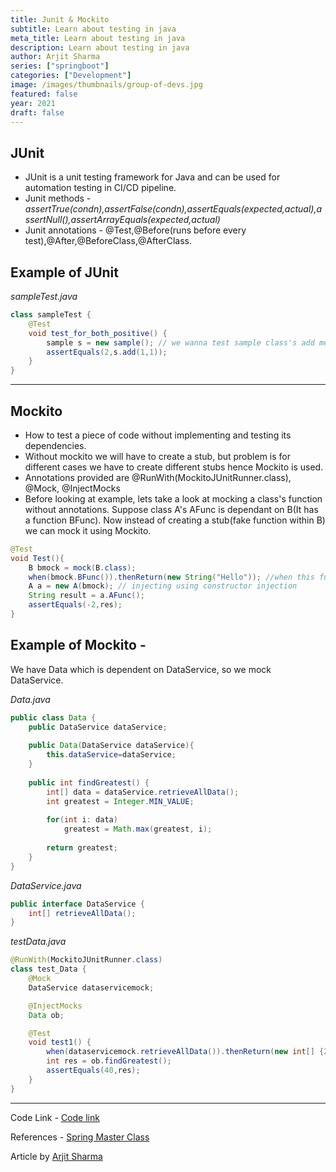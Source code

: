 ```yaml
---
title: Junit & Mockito 
subtitle: Learn about testing in java
meta_title: Learn about testing in java
description: Learn about testing in java
author: Arjit Sharma
series: ["springboot"]
categories: ["Development"]
image: /images/thumbnails/group-of-devs.jpg
featured: false
year: 2021
draft: false
---
```


## JUnit 

- JUnit is a unit testing framework for Java and  can be used for automation testing in CI/CD pipeline.
- Junit methods - _assertTrue(condn),assertFalse(condn),assertEquals(expected,actual),assertNull(),assertArrayEquals(expected,actual)_
- Junit annotations - @Test,@Before(runs before every test),@After,@BeforeClass,@AfterClass.

## Example of JUnit

_sampleTest.java_
```java
class sampleTest {
    @Test
	void test_for_both_positive() {
		sample s = new sample(); // we wanna test sample class's add method
		assertEquals(2,s.add(1,1));
	}
}
```
---
## Mockito 

- How to test a piece of code without implementing and testing its dependencies.
- Without mockito we will have to create a stub, but problem is for different cases we have to create different stubs hence Mockito is used.
- Annotations provided are @RunWith(MockitoJUnitRunner.class), @Mock, @InjectMocks 
- Before looking at example, lets take a look at mocking a class's function without annotations. Suppose class A's AFunc is dependant on B(It has a function BFunc).
Now instead of creating a stub(fake function within B) we can mock it using Mockito.

```java
@Test
void Test(){
	B bmock = mock(B.class);
	when(bmock.BFunc()).thenReturn(new String("Hello")); //when this function is called return this value
	A a = new A(bmock); // injecting using constructor injection
	String result = a.AFunc();
	assertEquals(-2,res);
}
```

## Example of Mockito - 
We have Data which is dependent on DataService, so we mock DataService.

_Data.java_

```java
public class Data {
	public DataService dataService;
	
	public Data(DataService dataService){
		this.dataService=dataService;
	}
	
	public int findGreatest() {
		int[] data = dataService.retrieveAllData();
		int greatest = Integer.MIN_VALUE;
		
		for(int i: data) 
			greatest = Math.max(greatest, i);
		
		return greatest;
	}
}
```

_DataService.java_

```java
public interface DataService {
	int[] retrieveAllData();
}
```

_testData.java_

```java
@RunWith(MockitoJUnitRunner.class)
class test_Data {
	@Mock
	DataService dataservicemock;

	@InjectMocks
	Data ob;

	@Test
	void test1() {
		when(dataservicemock.retrieveAllData()).thenReturn(new int[] {20,40,2,19});
		int res = ob.findGreatest();
		assertEquals(40,res);
	}
}
```
---

Code Link - [Code link](https://github.com/arjit-32/Training/tree/main/archive/spring-in28min%26rest%26mvc/SpringBasics/DIExample/src/main/java)

References - [Spring Master Class](https://github.com/in28minutes/spring-master-class) 

Article by  [Arjit Sharma](https://www.linkedin.com/in/arjit32/) 